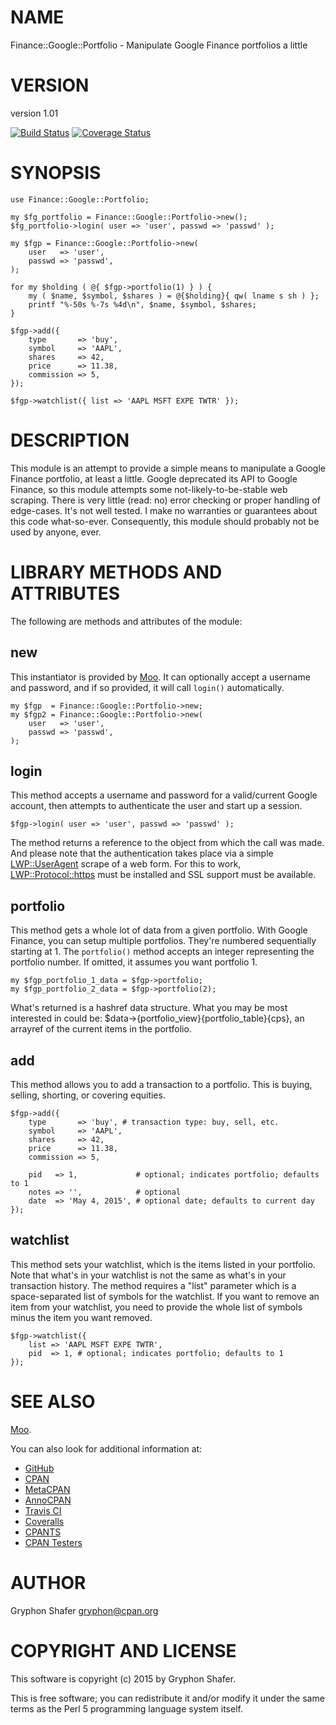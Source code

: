 # NAME

Finance::Google::Portfolio - Manipulate Google Finance portfolios a little

# VERSION

version 1.01

[![Build Status](https://travis-ci.org/gryphonshafer/Finance-Google-Portfolio.svg)](https://travis-ci.org/gryphonshafer/Finance-Google-Portfolio)
[![Coverage Status](https://coveralls.io/repos/gryphonshafer/Finance-Google-Portfolio/badge.png)](https://coveralls.io/r/gryphonshafer/Finance-Google-Portfolio)

# SYNOPSIS

    use Finance::Google::Portfolio;

    my $fg_portfolio = Finance::Google::Portfolio->new();
    $fg_portfolio->login( user => 'user', passwd => 'passwd' );

    my $fgp = Finance::Google::Portfolio->new(
        user   => 'user',
        passwd => 'passwd',
    );

    for my $holding ( @{ $fgp->portfolio(1) } ) {
        my ( $name, $symbol, $shares ) = @{$holding}{ qw( lname s sh ) };
        printf "%-50s %-7s %4d\n", $name, $symbol, $shares;
    }

    $fgp->add({
        type       => 'buy',
        symbol     => 'AAPL',
        shares     => 42,
        price      => 11.38,
        commission => 5,
    });

    $fgp->watchlist({ list => 'AAPL MSFT EXPE TWTR' });

# DESCRIPTION

This module is an attempt to provide a simple means to manipulate a Google
Finance portfolio, at least a little. Google deprecated its API to Google
Finance, so this module attempts some not-likely-to-be-stable web scraping.
There is very little (read: no) error checking or proper handling of edge-cases.
It's not well tested. I make no warranties or guarantees about this code
what-so-ever. Consequently, this module should probably not be used by anyone,
ever.

# LIBRARY METHODS AND ATTRIBUTES

The following are methods and attributes of the module:

## new

This instantiator is provided by [Moo](https://metacpan.org/pod/Moo). It can optionally accept a username
and password, and if so provided, it will call `login()` automatically.

    my $fgp  = Finance::Google::Portfolio->new;
    my $fgp2 = Finance::Google::Portfolio->new(
        user   => 'user',
        passwd => 'passwd',
    );

## login

This method accepts a username and password for a valid/current Google account,
then attempts to authenticate the user and start up a session.

    $fgp->login( user => 'user', passwd => 'passwd' );

The method returns a reference to the object from which the call was made. And
please note that the authentication takes place via a simple [LWP::UserAgent](https://metacpan.org/pod/LWP::UserAgent)
scrape of a web form. For this to work, [LWP::Protocol::https](https://metacpan.org/pod/LWP::Protocol::https) must be
installed and SSL support must be available.

## portfolio

This method gets a whole lot of data from a given portfolio. With Google Finance,
you can setup multiple portfolios. They're numbered sequentially starting at 1.
The `portfolio()` method accepts an integer representing the portfolio number.
If omitted, it assumes you want portfolio 1.

    my $fgp_portfolio_1_data = $fgp->portfolio;
    my $fgp_portfolio_2_data = $fgp->portfolio(2);

What's returned is a hashref data structure. What you may be most interested
in could be: $data->{portfolio\_view}{portfolio\_table}{cps}, an arrayref of
the current items in the portfolio.

## add

This method allows you to add a transaction to a portfolio. This is buying,
selling, shorting, or covering equities.

    $fgp->add({
        type       => 'buy', # transaction type: buy, sell, etc.
        symbol     => 'AAPL',
        shares     => 42,
        price      => 11.38,
        commission => 5,

        pid   => 1,             # optional; indicates portfolio; defaults to 1
        notes => '',            # optional
        date  => 'May 4, 2015', # optional date; defaults to current day
    });

## watchlist

This method sets your watchlist, which is the items listed in your portfolio.
Note that what's in your watchlist is not the same as what's in your transaction
history. The method requires a "list" parameter which is a space-separated
list of symbols for the watchlist. If you want to remove an item from your
watchlist, you need to provide the whole list of symbols minus the item you
want removed.

    $fgp->watchlist({
        list => 'AAPL MSFT EXPE TWTR',
        pid  => 1, # optional; indicates portfolio; defaults to 1
    });

# SEE ALSO

[Moo](https://metacpan.org/pod/Moo).

You can also look for additional information at:

- [GitHub](https://github.com/gryphonshafer/Finance-Google-Portfolio)
- [CPAN](http://search.cpan.org/dist/Finance-Google-Portfolio)
- [MetaCPAN](https://metacpan.org/pod/Finance::Google::Portfolio)
- [AnnoCPAN](http://annocpan.org/dist/Finance-Google-Portfolio)
- [Travis CI](https://travis-ci.org/gryphonshafer/Finance-Google-Portfolio)
- [Coveralls](https://coveralls.io/r/gryphonshafer/Finance-Google-Portfolio)
- [CPANTS](http://cpants.cpanauthors.org/dist/Finance-Google-Portfolio)
- [CPAN Testers](http://www.cpantesters.org/distro/G/Finance-Google-Portfolio.html)

# AUTHOR

Gryphon Shafer <gryphon@cpan.org>

# COPYRIGHT AND LICENSE

This software is copyright (c) 2015 by Gryphon Shafer.

This is free software; you can redistribute it and/or modify it under
the same terms as the Perl 5 programming language system itself.
